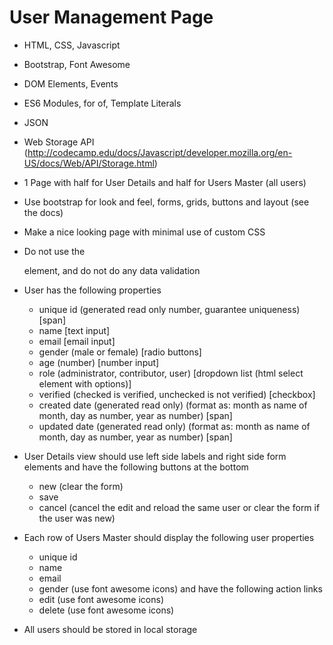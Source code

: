 

# User Management Page

* HTML, CSS, Javascript
* Bootstrap, Font Awesome
* DOM Elements, Events
* ES6 Modules, for of, Template Literals
* JSON
* Web Storage API (http://codecamp.edu/docs/Javascript/developer.mozilla.org/en-US/docs/Web/API/Storage.html)

* 1 Page with half for User Details and half for Users Master (all users)
* Use bootstrap for look and feel, forms, grids, buttons and layout (see the docs)
* Make a nice looking page with minimal use of custom CSS
* Do not use the <form> element, and do not do any data validation
* User has the following properties
	* unique id (generated read only number, guarantee uniqueness) [span]
	* name [text input]
	* email [email input]
	* gender (male or female) [radio buttons]
	* age (number) [number input]
	* role (administrator, contributor, user) [dropdown list (html select element with options)]
	* verified (checked is verified, unchecked is not verified) [checkbox]
	* created date (generated read only) (format as: month as name of month, day as number, year as number) [span]
	* updated date (generated read only) (format as: month as name of month, day as number, year as number) [span]
* User Details view should use left side labels and right side form elements and have the following buttons at the bottom
	* new (clear the form)
	* save
	* cancel (cancel the edit and reload the same user or clear the form if the user was new)
* Each row of Users Master should display the following user properties
	* unique id
	* name
	* email
	* gender (use font awesome icons)
	and have the following action links
	* edit (use font awesome icons)
	* delete (use font awesome icons)
* All users should be stored in local storage